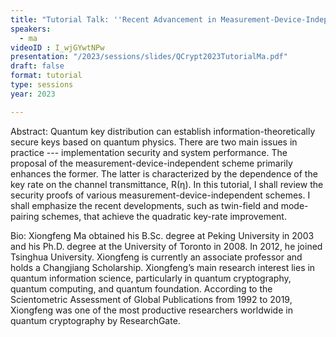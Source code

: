 ```yaml
---
title: "Tutorial Talk: ''Recent Advancement in Measurement-Device-Independent Quantum Key Distribution'' "
speakers:
  - ma
videoID : I_wjGYwtNPw
presentation: "/2023/sessions/slides/QCrypt2023TutorialMa.pdf"
draft: false
format: tutorial
type: sessions
year: 2023

---
```

Abstract: Quantum key distribution can establish information-theoretically secure keys based on quantum physics. There are two main issues in practice --- implementation security and system performance. The proposal of the measurement-device-independent scheme primarily enhances the former. The latter is characterized by the dependence of the key rate on the channel transmittance, R(η). In this tutorial, I shall review the security proofs of various measurement-device-independent schemes. I shall emphasize the recent developments, such as twin-field and mode-pairing schemes, that achieve the quadratic key-rate improvement.

Bio: Xiongfeng Ma obtained his B.Sc. degree at Peking University in 2003 and his Ph.D. degree at the University of Toronto in 2008. In 2012, he joined Tsinghua University. Xiongfeng is currently an associate professor and holds a Changjiang Scholarship. Xiongfeng’s main research interest lies in quantum information science, particularly in quantum cryptography, quantum computing, and quantum foundation. According to the Scientometric Assessment of Global Publications from 1992 to 2019, Xiongfeng was one of the most productive researchers worldwide in quantum cryptography by ResearchGate.

<!-- fields to use above: -->
<!-- videoId: "Vfl9pPh6ipI" -->
<!-- presentation: "/2023/sessions/slides/QCrypt2023TutorialYuen.pdf" -->
